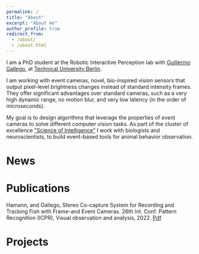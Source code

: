 ```yaml
---
permalink: /
title: "About"
excerpt: "About me"
author_profile: true
redirect_from: 
  - /about/
  - /about.html
---
```


I am a PhD student at the Robotic Interactive Perception lab with [Guillermo Gallego](https://sites.google.com/view/guillermogallego), at [Technical University Berlin](https://www.tu.berlin/en/).

I am working with event cameras, novel, bio-inspired vision sensors that output pixel-level brightness changes instead of standard intensity frames. They offer significant advantages over standard cameras, such as a very high dynamic range, no motion blur, and very low latency (in the order of microseconds).

My goal is to design algorithms that leverage the properties of event cameras to solve different computer vision tasks. As part of the cluster of excellence ["Science of Intelligence"](https://www.scienceofintelligence.de/) I work with biologists and neuroscientists, to build event-based tools for animal behavior observation.

News
======

Publications
======
Hamann, and Gallego, Stereo Co-capture System for Recording and Tracking Fish with Frame-and Event Cameras. 26th Int. Conf. Pattern Recognition (ICPR), Visual observation and analysis, 2022. [Pdf](https://homepages.inf.ed.ac.uk/rbf/vaib22.html) 

Projects
======
